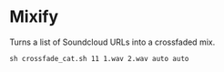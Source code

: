 # Mixify

Turns a list of Soundcloud URLs into a crossfaded mix.

`sh crossfade_cat.sh 11 1.wav 2.wav auto auto`
